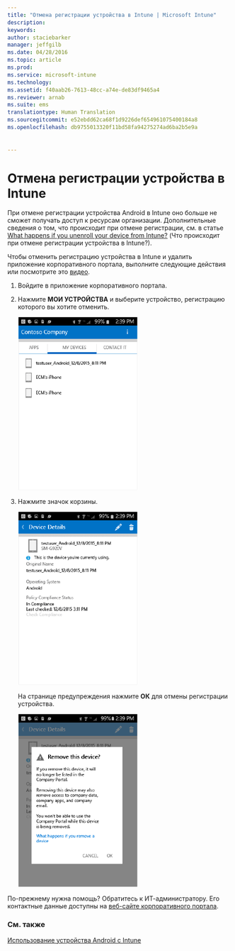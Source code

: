 ```yaml
---
title: "Отмена регистрации устройства в Intune | Microsoft Intune"
description: 
keywords: 
author: staciebarker
manager: jeffgilb
ms.date: 04/28/2016
ms.topic: article
ms.prod: 
ms.service: microsoft-intune
ms.technology: 
ms.assetid: f40aab26-7613-48cc-a74e-de83df9465a4
ms.reviewer: arnab
ms.suite: ems
translationtype: Human Translation
ms.sourcegitcommit: e52ebdd62ca68f1d9226def654961075400184a8
ms.openlocfilehash: db9755013320f11bd58fa94275274ad6ba2b5e9a


---
```



# Отмена регистрации устройства в Intune

При отмене регистрации устройства Android в Intune оно больше не сможет получать доступ к ресурсам организации.  Дополнительные сведения о том, что происходит при отмене регистрации, см. в статье [What happens if you unenroll your device from Intune?](what-happens-if-you-unenroll-your-device-from-intune-android.md) (Что происходит при отмене регистрации устройства в Intune?).

Чтобы отменить регистрацию устройства в Intune и удалить приложение корпоративного портала, выполните следующие действия или посмотрите это [видео](http://aka.ms/gyq2du).

1.  Войдите в приложение корпоративного портала.

2.  Нажмите **МОИ УСТРОЙСТВА** и выберите устройство, регистрацию которого вы хотите отменить.

    ![android-company-portal-unenroll-choose-device](./media/andr-1-my-devices-choose.png)

3.  Нажмите значок корзины.

    ![android-company-portal-unenroll-tap-trash](./media/andr-2-tap-trashcan.png)

    На странице предупреждения нажмите **ОК** для отмены регистрации устройства.

    ![android-company-portal-unenroll-warning](./media/andr-3-warning-about-remove.png)

По-прежнему нужна помощь? Обратитесь к ИТ-администратору. Его контактные данные доступны на [веб-сайте корпоративного портала](http://portal.manage.microsoft.com).

### См. также
[Использование устройства Android с Intune](using-your-android-device-with-intune.md)


<!--HONumber=Jun16_HO4-->



